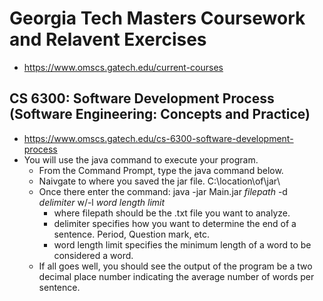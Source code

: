 # Georgia Tech Masters Coursework and Relavent Exercises
- https://www.omscs.gatech.edu/current-courses

## CS 6300: Software Development Process (Software Engineering: Concepts and Practice)
  - https://www.omscs.gatech.edu/cs-6300-software-development-process
  - You will use the java command to execute your program.
    - From the Command Prompt, type the java command below.
    - Naivgate to where you saved the jar file. C:\location\of\jar\
    - Once there enter the command: java -jar Main.jar *filepath* -d *delimiter* w/-l *word length limit*
      - where filepath should be the .txt file you want to analyze.
      - delimiter specifies how you want to determine the end of a sentence. Period, Question mark, etc.
      - word length limit specifies the minimum length of a word to be considered a word.
    - If all goes well, you should see the output of the program be a two decimal place number indicating the average number of words per sentence.

